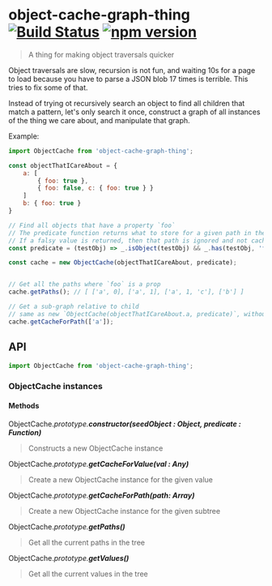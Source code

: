 # object-cache-graph-thing [![Build Status](https://travis-ci.org/adierkens/object-cache-graph-thing.svg?branch=master)](https://travis-ci.org/adierkens/object-cache-graph-thing) [![npm version](https://badge.fury.io/js/object-cache-graph-thing.svg)](https://badge.fury.io/js/object-cache-graph-thing)
> A thing for making object traversals quicker

Object traversals are slow, recursion is not fun, and waiting 10s for a page to load because you have to parse a JSON blob 17 times is terrible. This tries to fix some of that.

Instead of trying ot recursively search an object to find all children that match a pattern, let's only search it once, construct a graph of all instances of the thing we care about, and manipulate that graph.

Example:

```javascript
import ObjectCache from 'object-cache-graph-thing';

const objectThatICareAbout = {
    a: [
        { foo: true },
        { foo: false, c: { foo: true } }
    ]
    b: { foo: true }
}

// Find all objects that have a property `foo`
// The predicate function returns what to store for a given path in the object
// If a falsy value is returned, then that path is ignored and not cached.
const predicate = (testObj) => _.isObject(testObj) && _.has(testObj, 'foo') && foo

const cache = new ObjectCache(objectThatICareAbout, predicate);


// Get all the paths where `foo` is a prop
cache.getPaths(); // [ ['a', 0], ['a', 1], ['a', 1, 'c'], ['b'] ]

// Get a sub-graph relative to child
// same as new `ObjectCache(objectThatICareAbout.a, predicate)`, without the overhead of parsing again
cache.getCacheForPath(['a']);

```

## API

```javascript
import ObjectCache from 'object-cache-graph-thing';
```

### **ObjectCache** instances

#### Methods

ObjectCache._prototype.**constructor(seedObject : Object, predicate : Function)**_
> Constructs a new ObjectCache instance

ObjectCache._prototype.**getCacheForValue(val : Any)**_
> Create a new ObjectCache instance for the given value

ObjectCache._prototype.**getCacheForPath(path: Array)**_
> Create a new ObjectCache instance for the given subtree

ObjectCache._prototype.**getPaths()**_
> Get all the current paths in the tree

ObjectCache._prototype.**getValues()**_
> Get all the current values in the tree

